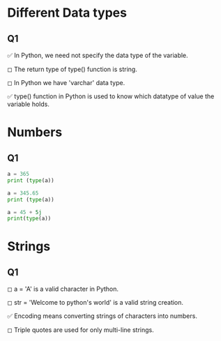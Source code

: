 # Different Data types

## Q1

✅ In Python, we need not specify the data type of the variable.

◻ The return type of type() function is string.

◻ In Python we have 'varchar' data type.

✅ type() function in Python is used to know which datatype of value the variable holds.

# Numbers

## Q1


```python
a = 365
print (type(a))

a = 345.65
print (type(a))

a = 45 + 5j
print(type(a))
```

# Strings

## Q1



◻ a = 'A' is a valid character in Python.

◻ str = 'Welcome to python's world' is a valid string creation.

✅ Encoding means converting strings of characters into numbers.

◻ Triple quotes are used for only multi-line strings.
